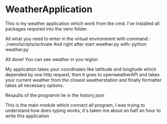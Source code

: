 # WeatherApplication
This is my weather application which work from the cmd. I've installed all packages required into the venv folder.

All what you need to enter in the virtual environment with command : ./venv/scripts/activate
And right after start weather.py with: python weather.py

All done! You can see weather in you region

My application takes your coordinates like lattitude and longitude which depended by one http request, then it goes to openweatherAPI and takes your current weather from the
closest weatherstation and finally formatter takes all necessary options.

Resaults of the programm lie in the history.json

This is the main module which connect all program, I was trying to understand how does typing works, it's taken me about an half an hour to write this application 

